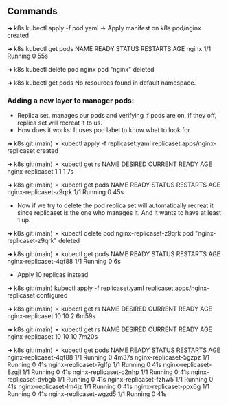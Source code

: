 ## Commands
➜  k8s kubectl apply -f pod.yaml -> Apply manifest on k8s
pod/nginx created

➜  k8s kubectl get pods
NAME    READY   STATUS    RESTARTS   AGE
nginx   1/1     Running   0          55s

➜  k8s kubectl delete pod nginx
pod "nginx" deleted

➜  k8s kubectl get pods
No resources found in default namespace.

### Adding a new layer to manager pods:
- Replica set, manages our pods and verifying if pods are on, if they off, replica set will recreat it to us.
- How does it works: It uses pod label to know what to look for

➜  k8s git:(main) ✗ kubectl apply -f replicaset.yaml
replicaset.apps/nginx-replicaset created

➜  k8s git:(main) ✗ kubectl get rs
NAME               DESIRED   CURRENT   READY   AGE
nginx-replicaset   1         1         1       7s

➜  k8s git:(main) ✗ kubectl get pods
NAME                     READY   STATUS    RESTARTS   AGE
nginx-replicaset-z9qrk   1/1     Running   0          45s

- Now if we try to delete the pod replica set will automatically recreat it since replicaset is the one who manages it. And it wants to have at least 1 up.

➜  k8s git:(main) ✗ kubectl delete pod nginx-replicaset-z9qrk 
pod "nginx-replicaset-z9qrk" deleted

➜  k8s git:(main) ✗ kubectl get pods
NAME                     READY   STATUS    RESTARTS   AGE
nginx-replicaset-4qf88   1/1     Running   0          6s

- Apply 10 replicas instead

➜  k8s git:(main) kubectl apply -f replicaset.yaml
replicaset.apps/nginx-replicaset configured

➜  k8s git:(main) ✗ kubectl get rs
NAME               DESIRED   CURRENT   READY   AGE
nginx-replicaset   10        10        2       6m59s

➜  k8s git:(main) ✗ kubectl get rs
NAME               DESIRED   CURRENT   READY   AGE
nginx-replicaset   10        10        10      7m20s

➜  k8s git:(main) ✗ kubectl get pods
NAME                     READY   STATUS    RESTARTS   AGE
nginx-replicaset-4qf88   1/1     Running   0          4m37s
nginx-replicaset-5gzpz   1/1     Running   0          41s
nginx-replicaset-7glfp   1/1     Running   0          41s
nginx-replicaset-8zgjl   1/1     Running   0          41s
nginx-replicaset-c2nhp   1/1     Running   0          41s
nginx-replicaset-dvbgb   1/1     Running   0          41s
nginx-replicaset-fzhw5   1/1     Running   0          41s
nginx-replicaset-lm4jz   1/1     Running   0          41s
nginx-replicaset-ppx6g   1/1     Running   0          41s
nginx-replicaset-wgzd5   1/1     Running   0          41s
